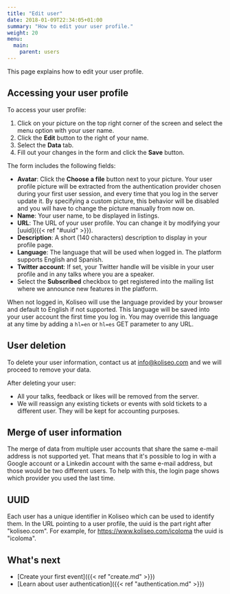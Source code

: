 ```yaml
---
title: "Edit user"
date: 2018-01-09T22:34:05+01:00
summary: "How to edit your user profile."
weight: 20
menu:
  main:
    parent: users
---
```


This page explains how to edit your user profile.

## Accessing your user profile

To access your user profile:

1. Click on your picture on the top right corner of the screen and select the menu option with your user name.
2. Click the **Edit** button to the right of your name.
3. Select the **Data** tab. 
4. Fill out your changes in the form and click the **Save** button.

The form includes the following fields:

* **Avatar**: Click the **Choose a file** button next to your picture. Your user profile picture will be extracted from the authentication provider chosen during your first user session, and every time that you log in the server update it. By specifying a custom picture, this behavior will be disabled and you will have to change the picture manually from now on.
* **Name**: Your user name, to be displayed in listings.
* **URL**: The URL of your user profile. You can change it by modifying your [uuid]({{< ref "#uuid" >}}).
* **Description**: A short (140 characters) description to display in your profile page.
* **Language**: The language that will be used when logged in. The platform supports English and Spanish.
* **Twitter account**: If set, your Twitter handle will be visible in your user profile and in any talks where you are a speaker.
* Select the **Subscribed** checkbox to get registered into the mailing list where we announce new features in the platform.

When not logged in, Koliseo will use the language provided by your browser and default to English if not supported. This language will be saved into your user account the first time you log in. You may override this language at any time by adding a `hl=en` or `hl=es` GET parameter to any URL. 

## User deletion

To delete your user information, contact us at info@koliseo.com and we will proceed to remove your data. 

After deleting your user:

* All your talks, feedback or likes will be removed from the server.
* We will reassign any existing tickets or events with sold tickets to a different user. They will be kept for accounting purposes.

## Merge of user information

The merge of data from multiple user accounts that share the same e-mail address is not supported yet. That means that it's possible to log in with a Google account or a Linkedin account with the same e-mail address, but those would be two different users. To help with this, the login page shows which provider you used the last time.

## UUID

Each user has a unique identifier in Koliseo which can be used to identify them. In the URL pointing to a user profile, the uuid is the part right after "koliseo.com". For example, for https://www.koliseo.com/icoloma the uuid is "icoloma".

## What's next

* [Create your first event]({{< ref "create.md" >}})
* [Learn about user authentication]({{< ref "authentication.md" >}})

